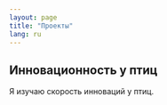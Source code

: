 ```yaml
---
layout: page
title: "Проекты"
lang: ru
---
```


## Инновационность у птиц

Я изучаю скорость инноваций у птиц.

<!-- ![Дерево птиц]({{ '/assets/images/birds_tree.png' | relative_url }}) -->
